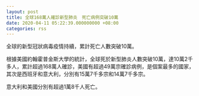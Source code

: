 ```yaml
---
layout: post
title: 全球168萬人確診新型肺炎　死亡病例突破10萬
date: 2020-04-11 05:22:39.000000000 +08:00
categories: rss
---
```


全球的新型冠狀病毒疫情持續，累計死亡人數突破10萬。

根據美國約翰霍普金斯大學的統計，全球死於新型肺炎人數突破10萬，達10萬2千多人，累計超過168萬人確診，美國有超過49萬宗確診病例，是個案最多的國家，其次是西班牙和意大利，分別有15萬7千多宗和14萬7千多宗。

意大利和美國分別有超過1萬8千人死亡。
